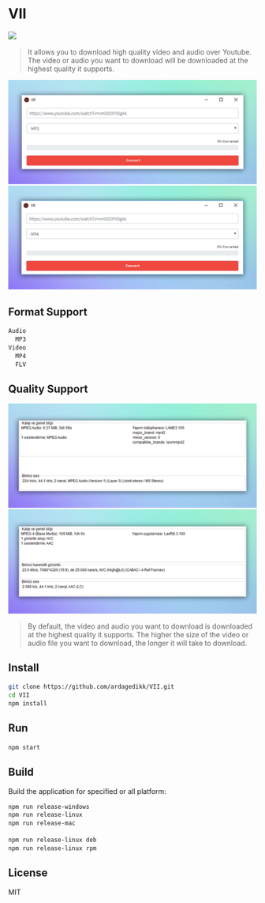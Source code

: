 # VII

![](src/img/icon.png)
> It allows you to download high quality video and audio over Youtube. The video or audio you want to download will be downloaded at the highest quality it supports.

![](media/Screenshot_1.jpg)
![](media/Screenshot_5.jpg)

## Format Support

```sh
Audio
  MP3
Video
  MP4
  FLV
```

## Quality Support

![](media/Screenshot_3.jpg)
![](media/Screenshot_4.jpg)

> By default, the video and audio you want to download is downloaded at the highest quality it supports. The higher the size of the video or audio file you want to download, the longer it will take to download.


## Install

```sh
git clone https://github.com/ardagedikk/VII.git
cd VII
npm install
```

## Run

```sh
npm start
```

## Build

Build the application for specified or all platform:

```sh
npm run release-windows
npm run release-linux
npm run release-mac

npm run release-linux deb
npm run release-linux rpm
```


## License

MIT
